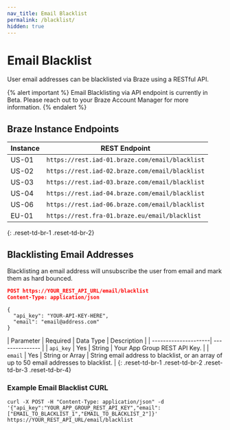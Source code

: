 ```yaml
---
nav_title: Email Blacklist
permalink: /blacklist/
hidden: true
---
```


# Email Blacklist

User email addresses can be blacklisted via Braze using a RESTful API.

{% alert important %}
Email Blacklisting via API endpoint is currently in Beta. Please reach out to your Braze Account Manager for more information. 
{% endalert %}

## Braze Instance Endpoints

Instance  | REST Endpoint
-----------|-----------------------------------------
US-01 | `https://rest.iad-01.braze.com/email/blacklist`
US-02 | `https://rest.iad-02.braze.com/email/blacklist`
US-03 | `https://rest.iad-03.braze.com/email/blacklist`
US-04 | `https://rest.iad-04.braze.com/email/blacklist`
US-06 | `https://rest.iad-06.braze.com/email/blacklist`
EU-01 | `https://rest.fra-01.braze.eu/email/blacklist`
{: .reset-td-br-1 .reset-td-br-2}

## Blacklisting Email Addresses

Blacklisting an email address will unsubscribe the user from email and mark them as hard bounced.

```json
POST https://YOUR_REST_API_URL/email/blacklist
Content-Type: application/json
```
```
{
  "api_key": "YOUR-API-KEY-HERE",
  "email": "email@address.com"
}
```

| Parameter | Required | Data Type | Description |
| ---------------------| --------------- |
| `api_key` | Yes | String | Your App Group REST API Key. |
| `email` | Yes | String or Array | String email address to blacklist, or an array of up to 50 email addresses to blacklist. |
{: .reset-td-br-1 .reset-td-br-2 .reset-td-br-3  .reset-td-br-4}

### Example Email Blacklist CURL

```
curl -X POST -H "Content-Type: application/json" -d '{"api_key":"YOUR_APP_GROUP_REST_API_KEY","email":["EMAIL_TO_BLACKLIST_1","EMAIL_TO_BLACKLIST_2"]}' https://YOUR_REST_API_URL/email/blacklist
```
